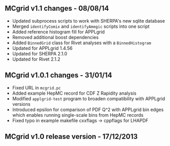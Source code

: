 ## MCgrid v1.1 changes - 08/08/14

- Updated subprocess scripts to work with SHERPA's new sqlite database
- Merged `identifyComix` and `identifyAmegic` scripts into one script
- Added reference histogram fill for APPLgrid
- Removed additional boost dependencies
- Added `BinnedGrid` class for Rivet analyses with a `BinnedHistogram`
- Updated for APPLgrid 1.4.56
- Updated for SHERPA 2.1.0
- Updated for Rivet 2.1.2

## MCgrid v1.0.1 changes - 31/01/14

- Fixed URL in `mcgrid.pc`
- Added example HepMC record for CDF Z Rapidity analysis
- Modified `applgrid-test` program to broaden compatibility with APPLgrid
versions
- Introduced epsilon for comparison of PDF Q^2 with APPLgrid bin edges which
enables running single-scale bins from HepMC records
- Fixed typo in example makefile cxxflags → cppflags for LHAPDF

## MCgrid v1.0 release version - 17/12/2013

